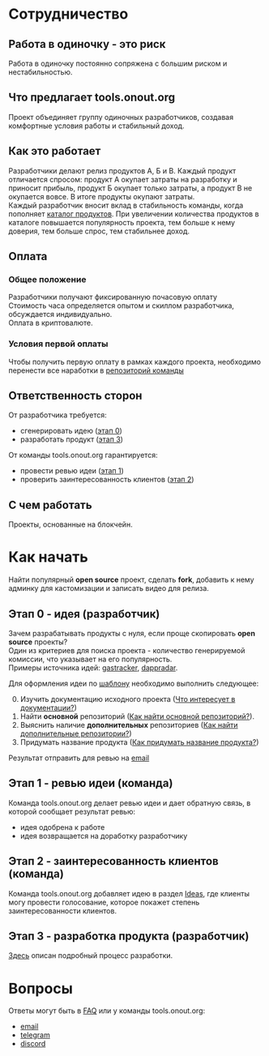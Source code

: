 # Сотрудничество

## Работа в одиночку - это риск

Работа в одиночку постоянно сопряжена с большим риском и нестабильностью.

## Что предлагает tools.onout.org 

Проект объединяет группу одиночных разработчиков, создавая комфортные условия работы и стабильный доход.

## Как это работает 

Разработчики делают релиз продуктов А, Б и В. Каждый продукт отличается спросом: продукт А окупает затраты на разработку и приносит прибыль, продукт Б окупает только затраты, а продукт В не окупается вовсе. В итоге продукты окупают затраты.<br/>
Каждый разработчик вносит вклад в стабильность команды, когда пополняет [каталог продуктов](https://tools.onout.org). При увеличении количества продуктов в каталоге повышается популярность проекта, тем больше к нему доверия, тем больше спрос, тем стабильнее доход.

## Оплата

### Общее положение

Разработчики получают фиксированную почасовую оплату<br/>
Стоимость часа определяется опытом и скиллом разработчика, обсуждается индивидуально.<br/>
Оплата в криптовалюте.

### Условия первой оплаты

Чтобы получить первую оплату в рамках каждого проекта, необходимо перенести все наработки в [репозиторий команды](https://github.com/noxonsu) 

## Ответственность сторон

От разработчика требуется:

- сгенерировать идею ([этап 0](#этап-0---идея-разработчик))
- разработать продукт ([этап 3](#этап-3---разработка-продукта-разработчик))

От команды tools.onout.org гарантируется:

- провести ревью идеи ([этап 1](#этап-1---ревью-идеи-команда))
- проверить заинтересованность клиентов ([этап 2](#этап-2---заинтересованность-клиентов-команда))

## С чем работать

Проекты, основанные на блокчейн.

# Как начать

Найти популярный **open source** проект, сделать **fork**, добавить к нему админку для кастомизации и записать видео для релиза.

## Этап 0 - идея (разработчик)

Зачем разрабатывать продукты с нуля, если проще скопировать **open source** проекты?<br/>
Один из критериев для поиска проекта - количество генерируемой комиссии, что указывает на его популярность.<br/>
Примеры источника идей: [gastracker](https://etherscan.io/gastracker), [dappradar](https://dappradar.com/).<br/>

Для оформления идеи по [шаблону](./doc/templates/idea.md) необходимо выполнить следующее:

0. Изучить документацию исходного проекта ([Что интересует в документации?](./faq.md#что-интересует-в-документации))
0. Найти **основной** репозиторий ([Как найти основной репозиторий?](./faq.md#как-найти-основной-репозиторий)).
0. Выяснить наличие **дополнительных** репозиториев ([Как найти дополнительные репозитории?](./faq.md#как-найти-дополнительные-репозитории))
0. Придумать название продукта ([Как придумать название продукта?](./faq.md#как-придумать-название-продукта))

Результат отправить для ревью на [email](mailto:support@onout.org)

## Этап 1 - ревью идеи (команда)

Команда tools.onout.org делает ревью идеи и дает обратную связь, в которой сообщает результат ревью: 

- идея одобрена к работе
- идея возвращается на доработку разработчику

## Этап 2 - заинтересованность клиентов (команда)

Команда tools.onout.org добавляет идею в раздел [Ideas](https://dash.onout.org/#/presale), где клиенты могу провести голосование, которое покажет степень заинтересованности клиентов.

## Этап 3 - разработка продукта (разработчик)

[Здесь](./doc/development.md) описан подробный процесс разработки.

# Вопросы

Ответы могут быть в [FAQ](./doc/faq.md) или у команды tools.onout.org:

- [email](mailto:support@onout.org)
- [telegram](https://t.me/onoutsupportbot)
- [discord](https://discord.gg/VwKEmHEgVN)